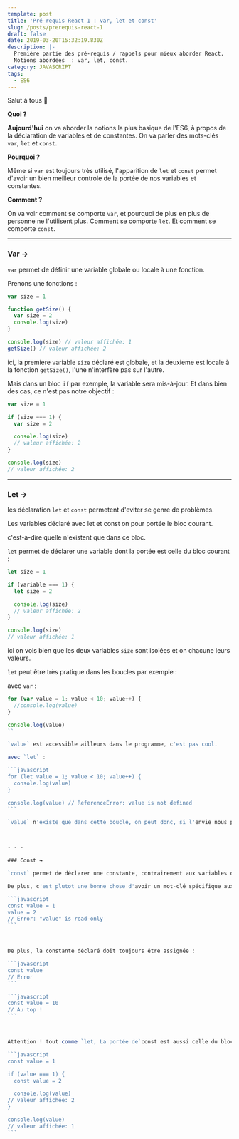 ```yaml
---
template: post
title: 'Pré-requis React 1 : var, let et const'
slug: /posts/prerequis-react-1
draft: false
date: 2019-03-20T15:32:19.830Z
description: |-
  Première partie des pré-requis / rappels pour mieux aborder React.
  Notions abordées  : var, let, const.
category: JAVASCRIPT
tags:
  - ES6
---
```

Salut à tous 👋

**Quoi ?** 

**Aujourd'hui** on va aborder la notions la plus basique de l'ES6, à propos de la déclaration de variables et de constantes. On va parler des mots-clés `var`, `let` et `const`.

**Pourquoi ?**

Même si `var` est toujours très utilisé, l'apparition de `let` et `const` permet d'avoir un bien meilleur controle de la portée de nos variables et constantes.

**Comment ?**

On va voir comment se comporte `var`, et pourquoi de plus en plus de personne ne l'utilisent plus.
Comment se comporte `let`.
Et comment se comporte `const`.

- - -

### Var →

`var` permet de définir une variable globale ou locale à une fonction.

Prenons une fonctions :

```javascript
var size = 1

function getSize() {
  var size = 2
  console.log(size)
}

console.log(size) // valeur affichée: 1
getSize() // valeur affichée: 2
```

ici, la premiere variable `size` déclaré est globale, et la deuxieme est locale à la fonction `getSize()`, l'une n'interfère pas sur l'autre.



Mais dans un bloc `if` par exemple, la variable sera mis-à-jour. Et dans bien des cas, ce n'est pas notre objectif :

```javascript
var size = 1

if (size === 1) {
  var size = 2

  console.log(size)
  // valeur affichée: 2
}

console.log(size)
// valeur affichée: 2
```

- - -

### Let →

les déclaration `let` et `const` permetent d'eviter se genre de problèmes.

Les variables déclaré avec let et const on pour portée le bloc courant.

c'est-à-dire quelle n'existent que dans ce bloc.



`let` permet de déclarer une variable dont la portée est celle du bloc courant :

```javascript
let size = 1

if (variable === 1) {
  let size = 2

  console.log(size)
  // valeur affichée: 2
}

console.log(size)
// valeur affichée: 1
```

ici on vois bien que les deux variables `size` sont isolées et on chacune leurs valeurs.



`let` peut être très pratique dans les boucles par exemple :

avec `var` :

````javascript
for (var value = 1; value < 10; value++) {
  //console.log(value)
}

console.log(value)
``

`value` est accessible ailleurs dans le programme, c'est pas cool.

avec `let` :

```javascript
for (let value = 1; value < 10; value++) {
  console.log(value)
}

console.log(value) // ReferenceError: value is not defined
```

`value` n'existe que dans cette boucle, on peut donc, si l'envie nous prend la déclarer ailleurs, pour une autre boucle par exemple.



- - -

### Const →

`const` permet de déclarer une constante, contrairement aux variables déclarées avec `var` et `let`, une constante, comme sont nom l'indique ne pourra pas être modifiée.

De plus, c'est plutot une bonne chose d'avoir un mot-clé spécifique aux constantes, pour les reconnaitre d'un coup d'oeil.

```javascript
const value = 1
value = 2
// Error: "value" is read-only
```



De plus, la constante déclaré doit toujours être assignée :

```javascript
const value
// Error
```

```javascript
const value = 10
// Au top !
```



Attention ! tout comme `let, La portée de`const est aussi celle du bloc courant :

```javascript
const value = 1

if (value === 1) {
  const value = 2

  console.log(value)
// valeur affichée: 2
}

console.log(value)
// valeur affichée: 1
```
